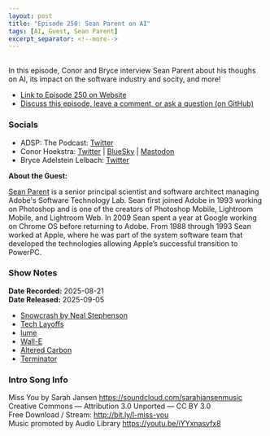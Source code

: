 ```yaml
---
layout: post
title: "Episode 250: Sean Parent on AI"
tags: [AI, Guest, Sean Parent]
excerpt_separator: <!--more-->
---
```


<div id="buzzsprout-player-17792241"></div><script src="https://www.buzzsprout.com/1501960/episodes/17792241-episode-250-sean-parent-on-ai.js?container_id=buzzsprout-player-17792241&player=small" type="text/javascript" charset="utf-8"></script>

<br>In this episode, Conor and Bryce interview Sean Parent about his thoughs on AI, its impact on the software industry and socity, and more!

<!--more-->

* [Link to Episode 250 on Website](https://adspthepodcast.com/2025/09/05/Episode-250.html)
* [Discuss this episode, leave a comment, or ask a question (on GitHub)](https://github.com/codereport/adsp2/discussions/149)

### Socials
 
* ADSP: The Podcast: [Twitter](https://twitter.com/adspthepodcast)
* Conor Hoekstra: [Twitter](https://twitter.com/code_report) \| [BlueSky](https://bsky.app/profile/codereport.bsky.social) \| [Mastodon](https://mastodon.social/@code_report)
* Bryce Adelstein Lelbach: [Twitter](https://x.com/blelbach)

**About the Guest:**

[Sean Parent](https://twitter.com/seanparent) is a senior principal scientist and software architect managing Adobe's Software Technology Lab. Sean first joined Adobe in 1993 working on Photoshop and is one of the creators of Photoshop Mobile, Lightroom Mobile, and Lightroom Web. In 2009 Sean spent a year at Google working on Chrome OS before returning to Adobe. From 1988 through 1993 Sean worked at Apple, where he was part of the system software team that developed the technologies allowing Apple’s successful transition to PowerPC.

### Show Notes

**Date Recorded:** 2025-08-21 <br>
**Date Released:** 2025-09-05

* [Snowcrash by Neal Stephenson](https://en.wikipedia.org/wiki/Snow_Crash)
* [Tech Layoffs](https://www.trueup.io/layoffs)
* [lume](https://www.youtube.com/watch?v=LZN3ImFVnFM)
* [Wall-E](https://en.wikipedia.org/wiki/Wall-E)
* [Altered Carbon](https://en.wikipedia.org/wiki/Altered_Carbon)
* [Terminator](https://en.wikipedia.org/wiki/Terminator_(franchise))

### Intro Song Info
 
Miss You by Sarah Jansen https://soundcloud.com/sarahjansenmusic<br>
Creative Commons — Attribution 3.0 Unported — CC BY 3.0<br>
Free Download / Stream: http://bit.ly/l-miss-you<br>
Music promoted by Audio Library https://youtu.be/iYYxnasvfx8<br>
